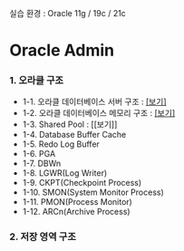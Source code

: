 실습 환경 : Oracle 11g / 19c / 21c

# Oracle Admin

### 1. 오라클 구조
- 1-1. 오라클 데이터베이스 서버 구조 : [[보기]](https://github.com/corvina1208/Oracle_Admin/blob/main/1-1.%20%EC%98%A4%EB%9D%BC%ED%81%B4%20%EB%8D%B0%EC%9D%B4%ED%84%B0%EB%B2%A0%EC%9D%B4%EC%8A%A4%20%EC%84%9C%EB%B2%84%20%EA%B5%AC%EC%A1%B0.md)
- 1-2. 오라클 데이터베이스 메모리 구조 : [[보기]](https://github.com/corvina1208/Oracle_Admin/blob/main/1-2.%20%EC%98%A4%EB%9D%BC%ED%81%B4%20%EB%8D%B0%EC%9D%B4%ED%84%B0%EB%B2%A0%EC%9D%B4%EC%8A%A4%20%EB%A9%94%EB%AA%A8%EB%A6%AC%20%EA%B5%AC%EC%A1%B0.md)
- 1-3. Shared Pool : [[보기]]
- 1-4. Database Buffer Cache
- 1-5. Redo Log Buffer
- 1-6. PGA
- 1-7. DBWn
- 1-8. LGWR(Log Writer)
- 1-9. CKPT(Checkpoint Process)
- 1-10. SMON(System Monitor Process)
- 1-11. PMON(Process Monitor)
- 1-12. ARCn(Archive Process)

### 2. 저장 영역 구조
